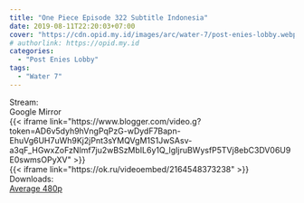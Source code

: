 ```yaml
---
title: "One Piece Episode 322 Subtitle Indonesia"
date: 2019-08-11T22:20:03+07:00
cover: "https://cdn.opid.my.id/images/arc/water-7/post-enies-lobby.webp" # Optional, cover
# authorlink: https://opid.my.id
categories:
  - "Post Enies Lobby"
tags:
  - "Water 7"
---
```

<div class="ui menu violet borderless inverted">
  <div class="header item active">
        Stream:
    </div>
  <a class="active item" data-tab="google">
    <i class="google drive icon"></i> Google
  </a>
  <a class="item nounderline" data-tab="mirror">
    <i class="odnoklassniki icon"></i> Mirror
  </a>
</div>
<div class="ui bottom attached tab segment active" style="border:0 !important;" data-tab="google">
 {{< iframe link="https://www.blogger.com/video.g?token=AD6v5dyh9hVngPqPzG-wDydF7Bapn-EhuVg6UH7uWh9Kj2jPnt3sYMQVgM1S1JwSAsv-a3qF_HGwxZoFzNImf7ju2wBSzMbIL6y1Q_lgIjruBWysfP5TVj8ebC3DV06U9E0swmsOPyXV" >}}
</div>
<div class="ui bottom attached tab segment" style="border:0 !important;" data-tab="mirror">
{{< iframe link="https://ok.ru/videoembed/2164548373238" >}}
</div>
<div class="ui menu violet borderless inverted">
  <div class="header item active">
        Downloads:
    </div>
  <a class="item nounderline" href="https://ouo.io/3XkKD9" target="_blank" rel="dofollow"><i class="google drive icon"></i>
    Average 480p</a>
</div>